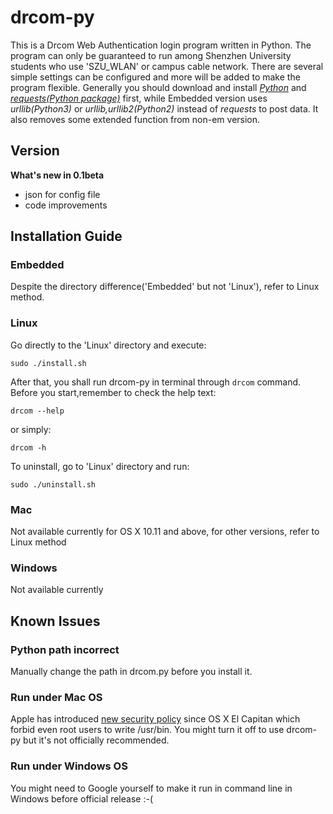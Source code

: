 # drcom-py
This is a Drcom Web Authentication login program written in Python. The program can only be guaranteed to run among Shenzhen University students who use 'SZU_WLAN' or campus cable network. There are several simple settings can be configured and more will be added to make the program flexible. Generally you should download and install *[Python](https://www.python.org/downloads/)* and *[requests(Python package)](https://github.com/kennethreitz/requests)* first, while Embedded version uses *urllib(Python3)* or *urllib,urllib2(Python2)* instead of *requests* to post data. It also removes some extended function from non-em version.

## Version
**What's new in 0.1beta**
- json for config file
- code improvements

## Installation Guide
### Embedded
Despite the directory difference('Embedded' but not 'Linux'), refer to Linux method.

### Linux
Go directly to the 'Linux' directory and execute:
```
sudo ./install.sh
```
After that, you shall run drcom-py in terminal through `drcom` command. Before you start,remember to check the help text:
```
drcom --help
```
or simply:
```
drcom -h
```
To uninstall, go to 'Linux' directory and run:
```
sudo ./uninstall.sh
```

### Mac
Not available currently for OS X 10.11 and above, for other versions, refer to Linux method

### Windows
Not available currently

## Known Issues
### Python path incorrect
Manually change the path in drcom.py before you install it.

### Run under Mac OS
Apple has introduced [new security policy](https://en.wikipedia.org/wiki/System_Integrity_Protection) since OS X El Capitan which forbid even root users to write /usr/bin. You might turn it off to use drcom-py but it's not officially recommended.

### Run under Windows OS
You might need to Google yourself to make it run in command line in Windows before official release :-(

